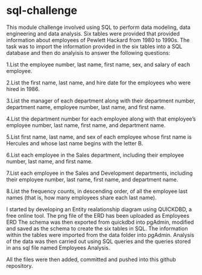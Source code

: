 # sql-challenge

This module challenge involved using SQL to perform data modeling, data engineering and data analysis.
Six tables were provided that provided information about employees of Pewlett Hackard from 1980 to 1990s.
The task was to import the information provided in the six tables into a SQL database and then do analyisis to answer the following questions:

1.List the employee number, last name, first name, sex, and salary of each employee.

2.List the first name, last name, and hire date for the employees who were hired in 1986.

3.List the manager of each department along with their department number, department name, employee number, last name, and first name.

4.List the department number for each employee along with that employee’s employee number, last name, first name, and department name.

5.List first name, last name, and sex of each employee whose first name is Hercules and whose last name begins with the letter B.

6.List each employee in the Sales department, including their employee number, last name, and first name.

7.List each employee in the Sales and Development departments, including their employee number, last name, first name, and department name.

8.List the frequency counts, in descending order, of all the employee last names (that is, how many employees share each last name).

I started by developing an Entity realationship diagram using QUICKDBD, a free online tool.
The png file of the ERD has been uploaded as Employees ERD
The schema was then exported from quickdbd into pgAdmin, modified and saved as the schema to create the six tables in SQL.
The information within the tables were imported from the data folder into pgAdmin.
Analysis of the data was then carried out using SQL queries and the queries stored in ans sql file named Employees Analysis.

All the files were then added, committed and pushed into this github repository.
